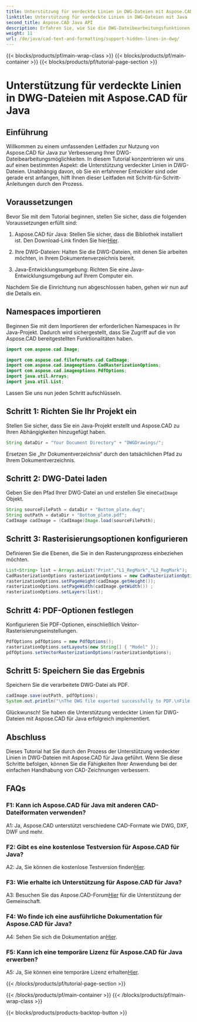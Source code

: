 ```yaml
---
title: Unterstützung für verdeckte Linien in DWG-Dateien mit Aspose.CAD für Java
linktitle: Unterstützung für verdeckte Linien in DWG-Dateien mit Java
second_title: Aspose.CAD Java API
description: Erfahren Sie, wie Sie die DWG-Dateibearbeitungsfunktionen Ihrer Java-Anwendung mit Aspose.CAD verbessern. Befolgen Sie unsere Schritt-für-Schritt-Anleitung zur Unterstützung versteckter Linien. Verbessern Sie die Handhabung Ihrer CAD-Zeichnungen ganz einfach.
weight: 11
url: /de/java/cad-text-and-formatting/support-hidden-lines-in-dwg/
---
```


{{< blocks/products/pf/main-wrap-class >}}
{{< blocks/products/pf/main-container >}}
{{< blocks/products/pf/tutorial-page-section >}}

# Unterstützung für verdeckte Linien in DWG-Dateien mit Aspose.CAD für Java

## Einführung

Willkommen zu einem umfassenden Leitfaden zur Nutzung von Aspose.CAD für Java zur Verbesserung Ihrer DWG-Dateibearbeitungsmöglichkeiten. In diesem Tutorial konzentrieren wir uns auf einen bestimmten Aspekt: die Unterstützung verdeckter Linien in DWG-Dateien. Unabhängig davon, ob Sie ein erfahrener Entwickler sind oder gerade erst anfangen, hilft Ihnen dieser Leitfaden mit Schritt-für-Schritt-Anleitungen durch den Prozess.

## Voraussetzungen

Bevor Sie mit dem Tutorial beginnen, stellen Sie sicher, dass die folgenden Voraussetzungen erfüllt sind:

1.  Aspose.CAD für Java: Stellen Sie sicher, dass die Bibliothek installiert ist. Den Download-Link finden Sie hier[Hier](https://releases.aspose.com/cad/java/).

2. Ihre DWG-Dateien: Halten Sie die DWG-Dateien, mit denen Sie arbeiten möchten, in Ihrem Dokumentenverzeichnis bereit.

3. Java-Entwicklungsumgebung: Richten Sie eine Java-Entwicklungsumgebung auf Ihrem Computer ein.

Nachdem Sie die Einrichtung nun abgeschlossen haben, gehen wir nun auf die Details ein.

## Namespaces importieren

Beginnen Sie mit dem Importieren der erforderlichen Namespaces in Ihr Java-Projekt. Dadurch wird sichergestellt, dass Sie Zugriff auf die von Aspose.CAD bereitgestellten Funktionalitäten haben.

```java
import com.aspose.cad.Image;

import com.aspose.cad.fileformats.cad.CadImage;
import com.aspose.cad.imageoptions.CadRasterizationOptions;
import com.aspose.cad.imageoptions.PdfOptions;
import java.util.Arrays;
import java.util.List;
```

Lassen Sie uns nun jeden Schritt aufschlüsseln.

## Schritt 1: Richten Sie Ihr Projekt ein

Stellen Sie sicher, dass Sie ein Java-Projekt erstellt und Aspose.CAD zu Ihren Abhängigkeiten hinzugefügt haben.

```java
String dataDir = "Your Document Directory" + "DWGDrawings/";
```

Ersetzen Sie „Ihr Dokumentverzeichnis“ durch den tatsächlichen Pfad zu Ihrem Dokumentverzeichnis.

## Schritt 2: DWG-Datei laden

 Geben Sie den Pfad Ihrer DWG-Datei an und erstellen Sie eine`CadImage` Objekt.

```java
String sourceFilePath = dataDir + "Bottom_plate.dwg";
String outPath = dataDir + "Bottom_plate.pdf";
CadImage cadImage = (CadImage)Image.load(sourceFilePath);
```

## Schritt 3: Rasterisierungsoptionen konfigurieren

Definieren Sie die Ebenen, die Sie in den Rasterungsprozess einbeziehen möchten.

```java
List<String> list = Arrays.asList("Print","L1_RegMark","L2_RegMark");
CadRasterizationOptions rasterizationOptions = new CadRasterizationOptions();
rasterizationOptions.setPageHeight(cadImage.getHeight());
rasterizationOptions.setPageWidth(cadImage.getWidth()) ;
rasterizationOptions.setLayers(list);
```

## Schritt 4: PDF-Optionen festlegen

Konfigurieren Sie PDF-Optionen, einschließlich Vektor-Rasterisierungseinstellungen.

```java
PdfOptions pdfOptions = new PdfOptions();
rasterizationOptions.setLayouts(new String[] { "Model" });
pdfOptions.setVectorRasterizationOptions(rasterizationOptions);
```

## Schritt 5: Speichern Sie das Ergebnis

Speichern Sie die verarbeitete DWG-Datei als PDF.

```java
cadImage.save(outPath, pdfOptions);
System.out.println("\nThe DWG file exported successfully to PDF.\nFile saved at " + dataDir);
```

Glückwunsch! Sie haben die Unterstützung verdeckter Linien für DWG-Dateien mit Aspose.CAD für Java erfolgreich implementiert.

## Abschluss

Dieses Tutorial hat Sie durch den Prozess der Unterstützung verdeckter Linien in DWG-Dateien mit Aspose.CAD für Java geführt. Wenn Sie diese Schritte befolgen, können Sie die Fähigkeiten Ihrer Anwendung bei der einfachen Handhabung von CAD-Zeichnungen verbessern.

## FAQs

### F1: Kann ich Aspose.CAD für Java mit anderen CAD-Dateiformaten verwenden?

A1: Ja, Aspose.CAD unterstützt verschiedene CAD-Formate wie DWG, DXF, DWF und mehr.

### F2: Gibt es eine kostenlose Testversion für Aspose.CAD für Java?

 A2: Ja, Sie können die kostenlose Testversion finden[Hier](https://releases.aspose.com/).

### F3: Wie erhalte ich Unterstützung für Aspose.CAD für Java?

 A3: Besuchen Sie das Aspose.CAD-Forum[Hier](https://forum.aspose.com/c/cad/19) für die Unterstützung der Gemeinschaft.

### F4: Wo finde ich eine ausführliche Dokumentation für Aspose.CAD für Java?

 A4: Sehen Sie sich die Dokumentation an[Hier](https://reference.aspose.com/cad/java/).

### F5: Kann ich eine temporäre Lizenz für Aspose.CAD für Java erwerben?

 A5: Ja, Sie können eine temporäre Lizenz erhalten[Hier](https://purchase.aspose.com/temporary-license/).

{{< /blocks/products/pf/tutorial-page-section >}}

{{< /blocks/products/pf/main-container >}}
{{< /blocks/products/pf/main-wrap-class >}}

{{< blocks/products/products-backtop-button >}}
